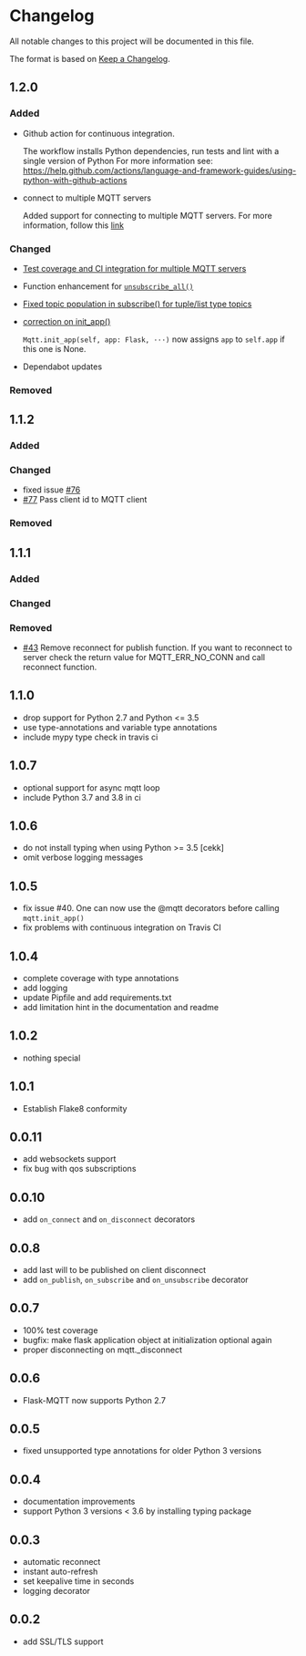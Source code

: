 # Changelog

All notable changes to this project will be documented in this file.

The format is based on [Keep a Changelog](https://keepachangelog.com/en/1.0.0/).

## **1.2.0**

### Added
* Github action for continuous integration.

    The workflow installs Python dependencies, run tests and lint with a single version of Python
    For more information see: https://help.github.com/actions/language-and-framework-guides/using-python-with-github-actions

* connect to multiple MQTT servers

    Added support for connecting to multiple MQTT servers. For more information, follow this [link](https://github.com/stlehmann/Flask-MQTT/blob/d362514245c98cd57a301341c88c5cebb6a2a52b/README.md?plain=1#L127)

### Changed

* [Test coverage and CI integration for multiple MQTT servers](https://github.com/stlehmann/Flask-MQTT/commit/c7be57c54f99d7fbbde76b7e4a8eed48c4ae60d3)

* Function enhancement for [`unsubscribe_all()`](https://github.com/stlehmann/Flask-MQTT/commit/e86a22084138ee7615e46c951ad01647a2db0315)

* [Fixed topic population in subscribe() for tuple/list type topics](https://github.com/stlehmann/Flask-MQTT/commit/9d6c2e99db769476f08a3c6cfdaf9bbc6ddca2f2)

* [correction on init_app()](https://github.com/stlehmann/Flask-MQTT/commit/f889437de6a1cbef2cde093c1f94d3785a43d179)

    `Mqtt.init_app(self, app: Flask, ···)` now assigns `app` to `self.app` if this one is None.

* Dependabot updates
### Removed

## **1.1.2**

### Added

### Changed
* fixed issue [#76](https://github.com/stlehmann/Flask-MQTT/issues/76)
* [#77](https://github.com/stlehmann/Flask-MQTT/pull/77) Pass client id to MQTT client

### Removed

## **1.1.1**

### Added

### Changed

### Removed
* [#43](https://github.com/stlehmann/Flask-MQTT/issues/43) Remove reconnect for
publish function. If you want to reconnect to server check the return value for
MQTT_ERR_NO_CONN and call reconnect function.

## **1.1.0**
* drop support for Python 2.7 and Python <= 3.5
* use type-annotations and variable type annotations
* include mypy type check in travis ci

## **1.0.7**
* optional support for async mqtt loop
* include Python 3.7 and 3.8 in ci

## **1.0.6**
* do not install typing when using Python >= 3.5 [cekk]
* omit verbose logging messages

## **1.0.5**
* fix issue #40. One can now use the @mqtt decorators before calling `mqtt.init_app()`
* fix problems with continuous integration on Travis CI

## **1.0.4**
* complete coverage with type annotations
* add logging
* update Pipfile and add requirements.txt
* add limitation hint in the documentation and readme

## **1.0.2**
* nothing special

## **1.0.1**
* Establish Flake8 conformity

## **0.0.11**
* add websockets support
* fix bug with qos subscriptions

## **0.0.10**
* add `on_connect` and `on_disconnect` decorators

## **0.0.8**
* add last will to be published on client disconnect
* add `on_publish`, `on_subscribe` and `on_unsubscribe` decorator

## **0.0.7**
* 100% test coverage
* bugfix: make flask application object at initialization optional again
* proper disconnecting on mqtt._disconnect

## **0.0.6**
* Flask-MQTT now supports Python 2.7

## **0.0.5**
* fixed unsupported type annotations for older Python 3 versions

## **0.0.4**
* documentation improvements
* support Python 3 versions < 3.6 by installing typing package

## **0.0.3**
* automatic reconnect
* instant auto-refresh
* set keepalive time in seconds
* logging decorator

## **0.0.2**
* add SSL/TLS support
